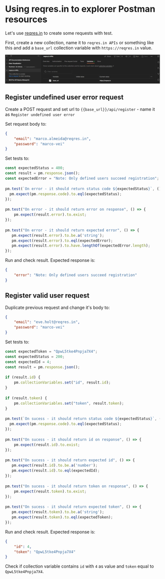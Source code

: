 # Using reqres.in to explorer Postman resources

Let's use [reqres.in](https://reqres.in/) to create some requests with test.

First, create a new collection, name it to `reqres.in APIs` or something like this and add a `base_url` collection variable with `https://reqres.in` value.

![Using reqres.in collection](../images/reqres_in_collection.png "Using reqres.in collection")

## Register undefined user error request

Create a POST request and set url to `{{base_url}}/api/register` - name it as `Register undefined user error`

Set request body to:

``` json
{
    "email": "marco.almeida@reqres.in",
    "password": "marco-vei"
}
```

Set tests to:

``` javascript
const expectedStatus = 400;
const result = pm.response.json();
const expectedError = "Note: Only defined users succeed registration";

pm.test(`On error - it should return status code ${expectedStatus}`, () => {
  pm.expect(pm.response.code).to.eql(expectedStatus);
});

pm.test("On error - it should return error on response", () => {
    pm.expect(result.error).to.exist;
});

pm.test("On error - it should return expected error", () => {
   pm.expect(result.error).to.be.a('string');
   pm.expect(result.error).to.eql(expectedError);
   pm.expect(result.error).to.have.lengthOf(expectedError.length);
});
```

Run and check result. Expected response is:

``` json
{
    "error": "Note: Only defined users succeed registration"
}
```

## Register valid user request

Duplicate previous request and change it's body to:

``` json
{
    "email": "eve.holt@reqres.in",
    "password": "marco-vei"
}
```

Set tests to:

``` javascript
const expectedToken = "QpwL5tke4Pnpja7X4";
const expectedStatus = 200;
const expectedId = 4;
const result = pm.response.json();

if (result.id) {
    pm.collectionVariables.set("id", result.id);
}

if (result.token) {
    pm.collectionVariables.set("token", result.token);
}

pm.test(`On sucess - it should return status code ${expectedStatus}`, () => {
  pm.expect(pm.response.code).to.eql(expectedStatus);
});

pm.test("On sucess - it should return id on response", () => {
    pm.expect(result.id).to.exist;
});

pm.test("On sucess - it should return expected id", () => {
   pm.expect(result.id).to.be.a('number');
   pm.expect(result.id).to.eql(expectedId);
});

pm.test("On sucess - it should return token on response", () => {
    pm.expect(result.token).to.exist;
});

pm.test("On sucess - it should return expected token", () => {
   pm.expect(result.token).to.be.a('string');
   pm.expect(result.token).to.eql(expectedToken);
});
```

Run and check result. Expected response is:

``` json
{
    "id": 4,
    "token": "QpwL5tke4Pnpja7X4"
}
```

Check if collection variable contains `id` with `4` as value and `token` equal to `QpwL5tke4Pnpja7X4`.

